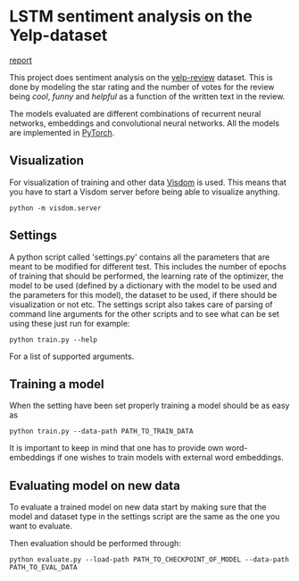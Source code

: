 # LSTM sentiment analysis on the Yelp-dataset 
[report](report.pdf)

This project does sentiment analysis on the [yelp-review](https://www.yelp.com/dataset) dataset. This is done by modeling the star rating and the number of votes for the review being _cool_, _funny_ and _helpful_ as a function of the written text in the review.

The models evaluated are different combinations of recurrent neural networks, embeddings and convolutional neural networks. All the models are implemented in [PyTorch](http://pytorch.org/).


## Visualization
For visualization of training and other data [Visdom](https://github.com/facebookresearch/visdom) is used. This means that you have to start a Visdom server before being able to visualize anything.
``` 
python -m visdom.server
```


## Settings
A python script called 'settings.py' contains all the parameters that are meant to be modified for different test. This includes the number of epochs of training that should be performed, the learning rate of the optimizer, the model to be used (defined by a dictionary with the model to be used and the parameters for this model), the dataset to be used, if there should be visualization or not etc. The settings script also takes care of parsing of command line arguments for the other scripts and to see what can be set using these just run for example:
```
python train.py --help
```
For a list of supported arguments.

## Training a model
When the setting have been set properly training a model should be as easy as
```
python train.py --data-path PATH_TO_TRAIN_DATA
```
It is important to keep in mind that one has to provide own word-embeddings if one wishes to train models with external word embeddings.

## Evaluating model on new data
To evaluate a trained model on new data start by making sure that the model and dataset type in the settings script are the same as the one you want to evaluate.

Then evaluation should be performed through:
```
python evaluate.py --load-path PATH_TO_CHECKPOINT_OF_MODEL --data-path PATH_TO_EVAL_DATA
```
